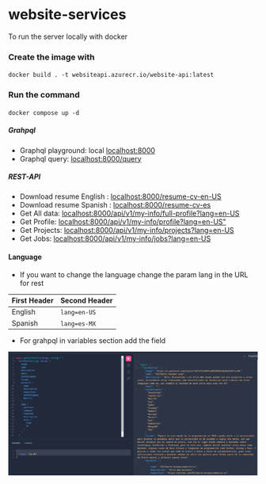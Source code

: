 # website-services

To run the server locally with docker

### Create the image with

`docker build . -t websiteapi.azurecr.io/website-api:latest`

### Run the command

`docker compose up -d`

##### Grahpql

- Graphql playground: local [localhost:8000](http://localhost:8000/)
- Graphql query: [localhost:8000/query](http://localhost:8000/)

##### REST-API

- Download resume English : [localhost:8000/resume-cv-en-US](http://localhost:8000/resume-cv-en-US)
- Download resume Spanish : [localhost:8000/resume-cv-es](http://localhost:8000/resume-cv-es)
- Get All data: [localhost:8000/api/v1/my-info/full-profile?lang=en-US](localhost:8000/api/v1/my-info/full-profile?lang=en-US)
- Get Profile: [localhost:8000/api/v1/my-info/profile?lang=en-US"](localhost:8000/api/v1/my-info/profile?lang=en-US")
- Get Projects: [localhost:8000/api/v1/my-info/projects?lang=en-US](localhost:8000/api/v1/my-info/projects?lang=en-US)
- Get Jobs: [localhost:8000/api/v1/my-info/jobs?lang=en-US](localhost:8000/api/v1/my-info/jobs?lang=en-US)

#### Language

- If you want to change the language change the param lang in the URL for rest

| First Header | Second Header |
| ------------ | ------------- |
| English      | `lang=en-US`  |
| Spanish      | `lang=es-MX`  |

- For grahpql in variables section add the field

![](https://github.com/Edilberto-Vazquez/website-services/blob/main/graphql-example.png?raw=true)
